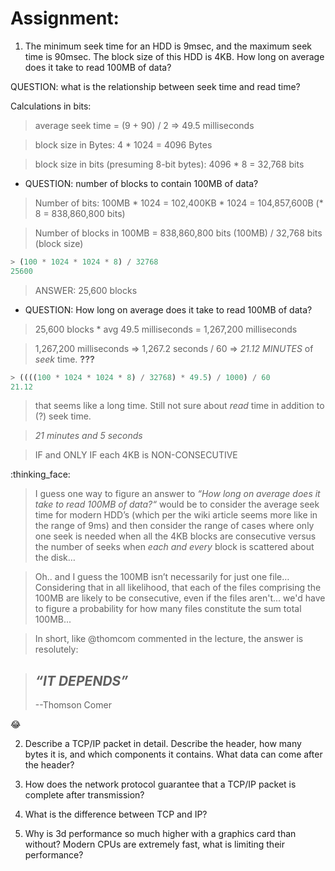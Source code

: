 # Assignment:

1. The minimum seek time for an HDD is 9msec, and the maximum seek time is 90msec. The block size of this HDD is 4KB. How long on average does it take to read 100MB of data?

QUESTION: what is the relationship between seek time and read time?

Calculations in bits:

> average seek time = (9 + 90) / 2 => 49.5 milliseconds

> block size in Bytes: 4 * 1024 = 4096 Bytes

> block size in bits (presuming 8-bit bytes): 4096 * 8 = 32,768 bits

- QUESTION: number of blocks to contain 100MB of data?
> Number of bits: 100MB * 1024 = 102,400KB * 1024 = 104,857,600B (* 8 = 838,860,800 bits)

> Number of blocks in 100MB = 838,860,800 bits (100MB) / 32,768 bits (block size)

```js
> (100 * 1024 * 1024 * 8) / 32768
25600
```
> ANSWER: 25,600 blocks

- QUESTION: How long on average does it take to read 100MB of data?
> 25,600 blocks * avg 49.5 milliseconds = 1,267,200 milliseconds

> 1,267,200 milliseconds => 1,267.2 seconds / 60 => *21.12 MINUTES* of *seek* time. **???**

```js
> ((((100 * 1024 * 1024 * 8) / 32768) * 49.5) / 1000) / 60
21.12
```

> that seems like a long time. Still not sure about *read* time in addition to (?) seek time.

> *21 minutes and 5 seconds*

> IF and ONLY IF each 4KB is NON-CONSECUTIVE

:thinking_face:

> I guess one way to figure an answer to *“How long on average does it take to read 100MB of data?“* would be to consider the average seek time for modern HDD’s (which per the wiki article seems more like in the range of 9ms) and then consider the range of cases where only one seek is needed when all the 4KB blocks are consecutive versus the number of seeks when *each and every* block is scattered about the disk…

> Oh.. and I guess the 100MB isn’t necessarily for just one file… Considering that in all likelihood, that each of the files comprising the 100MB are likely to be consecutive, even if the files aren't... we'd have to figure a probability for how many files constitute the sum total 100MB...

> In short, like @thomcom commented in the lecture, the answer is resolutely:

> *“IT DEPENDS”*
> --
> --Thomson Comer

:joy:

2. Describe a TCP/IP packet in detail. Describe the header, how many bytes it is, and which components it contains. What data can come after the header?

3. How does the network protocol guarantee that a TCP/IP packet is complete after transmission?

4. What is the difference between TCP and IP?

5. Why is 3d performance so much higher with a graphics card than without? Modern CPUs are extremely fast, what is limiting their performance?
